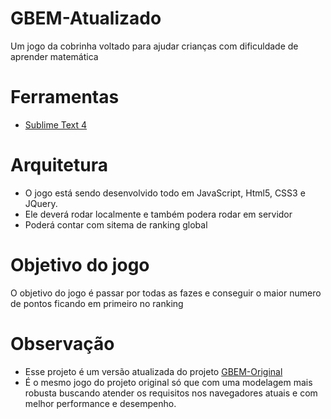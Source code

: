 # GBEM-Atualizado

Um jogo da cobrinha voltado para ajudar crianças com dificuldade de aprender matemática

# Ferramentas

* [Sublime Text 4](https://www.sublimetext.com/download)

# Arquitetura

- O jogo está sendo desenvolvido todo em JavaScript, Html5, CSS3 e JQuery.
- Ele deverá rodar localmente e também podera rodar em servidor
- Poderá contar com sitema de ranking global


# Objetivo do jogo

O objetivo do jogo é passar por todas as fazes e conseguir o maior numero de pontos ficando em primeiro no ranking

# Observação

- Esse projeto é um  versão atualizada do projeto [GBEM-Original](https://github.com/marcosadf/GBEM-Original)
- É o mesmo jogo do projeto original só que com uma modelagem mais robusta buscando atender os requisitos nos navegadores atuais e com melhor performance e desempenho.